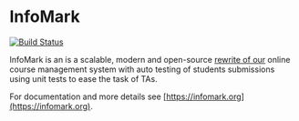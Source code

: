 # InfoMark

[![Build Status](https://ci.patwie.com/api/badges/infomark-org/infomark-backend/status.svg)](https://ci.patwie.com/infomark-org/infomark-backend)

InfoMark is an is a scalable, modern and open-source [rewrite of our](https://github.com/cgtuebingen/InfoMark-deprecated)
online course management system with auto testing of students submissions using unit tests to ease the task of TAs.

For documentation and more details see [https://infomark.org](https://infomark.org).

